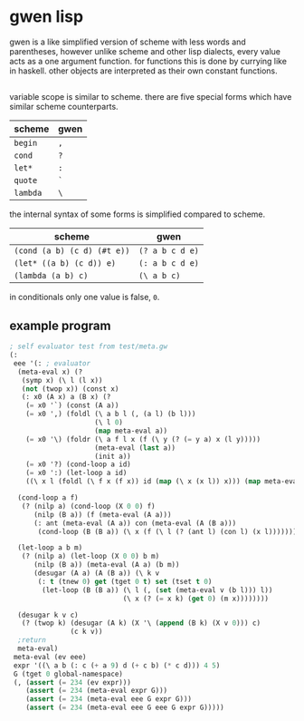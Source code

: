 # gwen lisp

gwen is a like simplified version of scheme with less words and
parentheses, however unlike scheme and other lisp dialects, every
value acts as a one argument function. for functions this is done
by currying like in haskell. other objects are interpreted as their
own constant functions.

## 

variable scope is similar to scheme. there are five special forms
which have similar scheme counterparts.

|  scheme  | gwen |
|----------|------|
| `begin`  | `,`  |
| `cond`   | `?`  |
| `let*`   | `:`  |
| `quote`  | <code>&#96;</code> |
| `lambda` | <code>&#92;</code> |

the internal syntax of some forms is simplified compared to scheme.

|  scheme                     | gwen             |
|-----------------------------|------------------|
| `(cond (a b) (c d) (#t e))` | `(? a b c d e)`  |
| `(let* ((a b) (c d)) e)`    | `(: a b c d e)`  |
| `(lambda (a b) c)`          | <code>(&#92; a b c)</code> |

in conditionals only one value is false, `0`.

## example program

```lisp
; self evaluator test from test/meta.gw
(:
 eee '(: ; evaluator
  (meta-eval x) (?
   (symp x) (\ l (l x))
   (not (twop x)) (const x)
   (: x0 (A x) a (B x) (?
    (= x0 '`) (const (A a))
    (= x0 ',) (foldl (\ a b l (, (a l) (b l)))
                     (\ l 0)
                     (map meta-eval a))
    (= x0 '\) (foldr (\ a f l x (f (\ y (? (= y a) x (l y)))))
                     (meta-eval (last a))
                     (init a))
    (= x0 '?) (cond-loop a id)
    (= x0 ':) (let-loop a id)
    ((\ x l (foldl (\ f x (f x)) id (map (\ x (x l)) x))) (map meta-eval x)))))

  (cond-loop a f)
   (? (nilp a) (cond-loop (X 0 0) f)
      (nilp (B a)) (f (meta-eval (A a)))
      (: ant (meta-eval (A a)) con (meta-eval (A (B a)))
       (cond-loop (B (B a)) (\ x (f (\ l (? (ant l) (con l) (x l))))))))

  (let-loop a b m)
   (? (nilp a) (let-loop (X 0 0) b m)
      (nilp (B a)) (meta-eval (A a) (b m))
      (desugar (A a) (A (B a)) (\ k v
       (: t (tnew 0) get (tget 0 t) set (tset t 0)
        (let-loop (B (B a)) (\ l (, (set (meta-eval v (b l))) l))
                            (\ x (? (= x k) (get 0) (m x))))))))

  (desugar k v c)
   (? (twop k) (desugar (A k) (X '\ (append (B k) (X v 0))) c)
               (c k v))
  ;return
  meta-eval)
 meta-eval (ev eee)
 expr '((\ a b (: c (+ a 9) d (+ c b) (* c d))) 4 5)
 G (tget 0 global-namespace)
 (, (assert (= 234 (ev expr)))
    (assert (= 234 (meta-eval expr G)))
    (assert (= 234 (meta-eval eee G expr G)))
    (assert (= 234 (meta-eval eee G eee G expr G)))))
```

